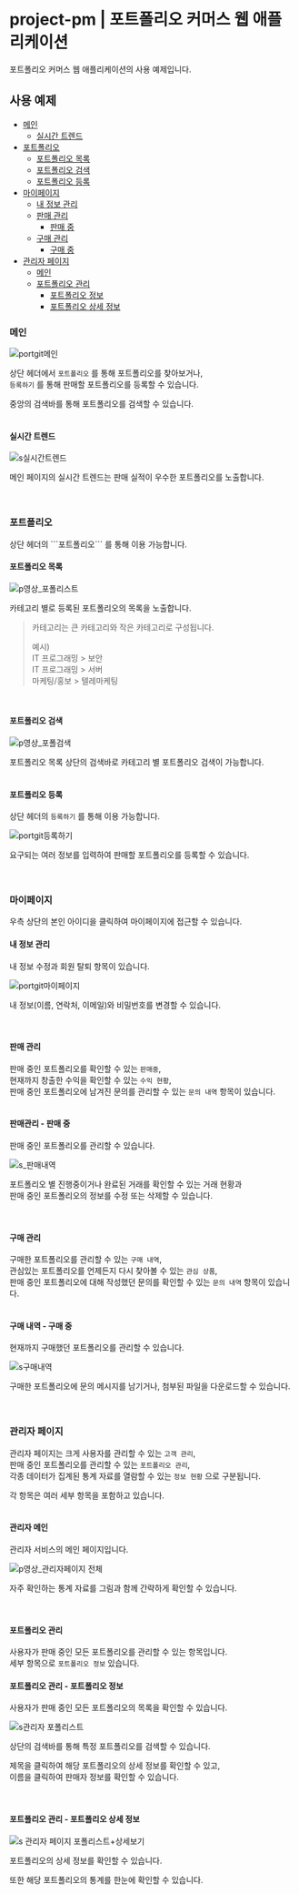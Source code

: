 # project-pm | 포트폴리오 커머스 웹 애플리케이션

포트폴리오 커머스 웹 애플리케이션의 사용 예제입니다.

## 사용 예제

- <a href="#main">메인</a>
  - <a href="#trend">실시간 트렌드</a>
- <a href="#portfolio">포트폴리오</a>
  - <a href="#portfolio-list">포트폴리오 목록</a>
  - <a href="#portfolio-search">포트폴리오 검색</a>
  - <a href="#portfolio-create">포트폴리오 등록</a>
- <a href="#mypage">마이페이지</a>
  - <a href="#myinfo">내 정보 관리</a>
  - <a href="#sale">판매 관리</a>
    - <a href="#selling">판매 중</a>
  - <a href="#purchase">구매 관리</a>
    - <a href="#purchasing">구매 중</a>
- <a href="#admin">관리자 페이지</a>
  - <a href="#admin-main">메인</a>
  - <a href="#admin-portfolio">포트폴리오 관리</a>
    - <a href="#admin-portfolio-info">포트폴리오 정보</a>
    - <a href="#admin-portfolio-detail">포트폴리오 상세 정보</a>


### 메인
<div id="main"></div>

![portgit메인](https://user-images.githubusercontent.com/80952596/145715130-9482dbd0-6399-412e-8eed-e03eda8a5c9f.PNG)

상단 헤더에서 ```포트폴리오``` 를 통해 포트폴리오를 찾아보거나,  
```등록하기``` 를 통해 판매할 포트폴리오를 등록할 수 있습니다.  

중앙의 검색바를 통해 포트폴리오를 검색할 수 있습니다.  
<br />

#### 실시간 트렌드
<div id="trend"></div>

![s실시간트렌드](https://user-images.githubusercontent.com/80952596/146004432-e54ab9b0-6b31-4f65-a6e8-8efb825a6bac.PNG)

메인 페이지의 실시간 트렌드는 판매 실적이 우수한 포트폴리오를 노출합니다.  
<br />
<br />

### 포트폴리오
<div id="portfolio"></div>
상단 헤더의 ```포트폴리오``` 를 통해 이용 가능합니다.  
<br />

#### 포트폴리오 목록
<div id="portfolio-list"></div>

<!-- ![portgit포트폴리오](https://user-images.githubusercontent.com/80952596/145715442-f87ca2d6-18c1-4b53-9f7a-8dd9f06d062a.PNG) <br><br> -->
![p영상_포폴리스트](https://user-images.githubusercontent.com/80952596/146004614-5a6f2b60-2cd2-45e1-8b4d-6f7ecfb73718.gif)

카테고리 별로 등록된 포트폴리오의 목록을 노출합니다.  

> 카테고리는 큰 카테고리와 작은 카테고리로 구성됩니다.  
> 
> 예시)  
> IT 프로그래밍 > 보안  
> IT 프로그래밍 > 서버  
> 마케팅/홍보   > 텔레마케팅
<br />

#### 포트폴리오 검색
<div id="portfolio-search"></div>

![p영상_포폴검색](https://user-images.githubusercontent.com/80952596/146004647-09bac980-6dc1-4fde-826c-812dc0fbef48.gif)

포트폴리오 목록 상단의 검색바로 카테고리 별 포트폴리오 검색이 가능합니다.  
<br />

#### 포트폴리오 등록
<div id="portfolio-create"></div>

상단 헤더의 ```등록하기``` 를 통해 이용 가능합니다.  

![portgit등록하기](https://user-images.githubusercontent.com/80952596/145715538-951b1f25-905e-4e76-acfd-be18ccbba7fb.PNG)

요구되는 여러 정보를 입력하여 판매할 포트폴리오를 등록할 수 있습니다.  
<br>
<br>

### 마이페이지
<div id="mypage"></div>
우측 상단의 본인 아이디을 클릭하여 마이페이지에 접근할 수 있습니다.  
<br />

#### 내 정보 관리
<div id="myinfo"></div>

내 정보 수정과 회원 탈퇴 항목이 있습니다.  

![portgit마이페이지](https://user-images.githubusercontent.com/80952596/145715547-13720924-132b-4f79-9cfa-3574794bccce.PNG)

내 정보(이름, 연락처, 이메일)와 비밀번호를 변경할 수 있습니다.  
<br />
<br />

#### 판매 관리
<div id="sale"></div>

판매 중인 포트폴리오를 확인할 수 있는 ```판매중```,  
현재까지 창출한 수익을 확인할 수 있는 ```수익 현황```,  
판매 중인 포트폴리오에 남겨진 문의를 관리할 수 있는 ```문의 내역``` 항목이 있습니다.  
<br />

#### 판매관리 - 판매 중
<div id="selling"></div>

판매 중인 포트폴리오를 관리할 수 있습니다.  

![s_판매내역](https://user-images.githubusercontent.com/80952596/146004476-392945ec-9796-4aab-8dca-c67653eb2b47.PNG)

포트폴리오 별 진행중이거나 완료된 거래를 확인할 수 있는 거래 현황과  
판매 중인 포트폴리오의 정보를 수정 또는 삭제할 수 있습니다.  
<br />
<br />

#### 구매 관리
<div id="purchase"></div>

구매한 포트폴리오를 관리할 수 있는 ```구매 내역```,  
관심있는 포트폴리오를 언제든지 다시 찾아볼 수 있는 ```관심 상품```,  
판매 중인 포트폴리오에 대해 작성했던 문의를 확인할 수 있는 ```문의 내역``` 항목이 있습니다.  
<br />

#### 구매 내역 - 구매 중
<div id="purchasing"></div>

현재까지 구매했던 포트폴리오를 관리할 수 있습니다.  

![s구매내역](https://user-images.githubusercontent.com/80952596/146004483-31f81412-b714-4f98-b69d-29949f0d875e.PNG)

구매한 포트폴리오에 문의 메시지를 남기거나, 첨부된 파일을 다운로드할 수 있습니다.  
<br />
<br />

### 관리자 페이지
<div id="admin"></div>

관리자 페이지는 크게 사용자를 관리할 수 있는 ```고객 관리```,  
판매 중인 포트폴리오를 관리할 수 있는 ```포트폴리오 관리```,  
각종 데이터가 집계된 통계 자료를 열람할 수 있는 ```정보 현황``` 으로 구분됩니다.  

각 항목은 여러 세부 항목을 포함하고 있습니다.  
<br />

#### 관리자 메인
<div id="admin-main"></div>

관리자 서비스의 메인 페이지입니다.  

![p영상_관리자페이지 전체](https://user-images.githubusercontent.com/80952596/146004687-e17c0265-12e4-4e18-8c1f-8cd720fe865d.gif)

자주 확인하는 통계 자료를 그림과 함께 간략하게 확인할 수 있습니다.  
<br />
<br />

#### 포트폴리오 관리
<div id="admin-portfolio"></div>

사용자가 판매 중인 모든 포트폴리오를 관리할 수 있는 항목입니다.    
세부 항목으로 ```포트폴리오 정보``` 있습니다.  

#### 포트폴리오 관리 - 포트폴리오 정보
<div id="admin-portfolio-info"></div>

사용자가 판매 중인 모든 포트폴리오의 목록을 확인할 수 있습니다.  

![s관리자 포폴리스트](https://user-images.githubusercontent.com/80952596/146004509-98e3d2b2-c0ca-4dc3-9a02-9cb2705e9090.PNG)

상단의 검색바를 통해 특정 포트폴리오를 검색할 수 있습니다.  

제목을 클릭하여 해당 포트폴리오의 상세 정보를 확인할 수 있고,  
이름을 클릭하여 판매자 정보를 확인할 수 있습니다.    
<br />
<br />

#### 포트폴리오 관리 - 포트폴리오 상세 정보
<div id="admin-portfolio-detail"></div>

![s 관리자 페이지 포폴리스트+상세보기](https://user-images.githubusercontent.com/80952596/146004523-2ae33082-74da-40e3-9333-31a4b739204d.PNG)

포트폴리오의 상세 정보를 확인할 수 있습니다.  

또한 해당 포트폴리오의 통계를 한눈에 확인할 수 있습니다.  
